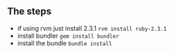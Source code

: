 ## The steps

* if using rvm just install 2.3.1 ` rvm install ruby-2.3.1 `
* install bundler ` gem install bundler `
* install the bundle ` bundle install `